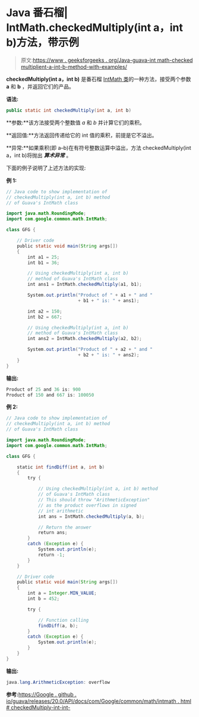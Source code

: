 # Java 番石榴| IntMath.checkedMultiply(int a，int b)方法，带示例

> 原文:[https://www . geeksforgeeks . org/Java-guava-int math-checked multiplient-a-int-b-method-with-examples/](https://www.geeksforgeeks.org/java-guava-intmath-checkedmultiplyint-a-int-b-method-with-examples/)

**checkedMultiply(int a，int b)** 是番石榴 [IntMath 类](https://www.geeksforgeeks.org/intmath-class-guava-java/)的一种方法，接受两个参数 **a** 和 **b** ，并返回它们的产品。

**语法:**

```java
public static int checkedMultiply(int a, int b)

```

**参数:**该方法接受两个整数值 *a* 和 *b* 并计算它们的乘积。

**返回值:**方法返回传递给它的 int 值的乘积，前提是它不溢出。

**异常:**如果乘积(即 a–b)在有符号整数运算中溢出，方法 checkedMultiply(int a，int b)将抛出 ***算术异常*** 。

下面的例子说明了上述方法的实现:

**例 1:**

```java
// Java code to show implementation of
// checkedMultiply(int a, int b) method
// of Guava's IntMath class

import java.math.RoundingMode;
import com.google.common.math.IntMath;

class GFG {

    // Driver code
    public static void main(String args[])
    {
        int a1 = 25;
        int b1 = 36;

        // Using checkedMultiply(int a, int b)
        // method of Guava's IntMath class
        int ans1 = IntMath.checkedMultiply(a1, b1);

        System.out.println("Product of " + a1 + " and "
                           + b1 + " is: " + ans1);

        int a2 = 150;
        int b2 = 667;

        // Using checkedMultiply(int a, int b)
        // method of Guava's IntMath class
        int ans2 = IntMath.checkedMultiply(a2, b2);

        System.out.println("Product of " + a2 + " and "
                           + b2 + " is: " + ans2);
    }
}
```

**输出:**

```java
Product of 25 and 36 is: 900
Product of 150 and 667 is: 100050

```

**例 2:**

```java
// Java code to show implementation of
// checkedMultiply(int a, int b) method
// of Guava's IntMath class

import java.math.RoundingMode;
import com.google.common.math.IntMath;

class GFG {

    static int findDiff(int a, int b)
    {
        try {

            // Using checkedMultiply(int a, int b) method
            // of Guava's IntMath class
            // This should throw "ArithmeticException"
            // as the product overflows in signed
            // int arithmetic
            int ans = IntMath.checkedMultiply(a, b);

            // Return the answer
            return ans;
        }
        catch (Exception e) {
            System.out.println(e);
            return -1;
        }
    }

    // Driver code
    public static void main(String args[])
    {
        int a = Integer.MIN_VALUE;
        int b = 452;

        try {

            // Function calling
            findDiff(a, b);
        }
        catch (Exception e) {
            System.out.println(e);
        }
    }
}
```

**输出:**

```java
java.lang.ArithmeticException: overflow

```

**参考:**[https://Google . github . io/guava/releases/20.0/API/docs/com/Google/common/math/intmath . html # checkedMultiply-int-int-](https://google.github.io/guava/releases/20.0/api/docs/com/google/common/math/IntMath.html#checkedMultiply-int-int-)